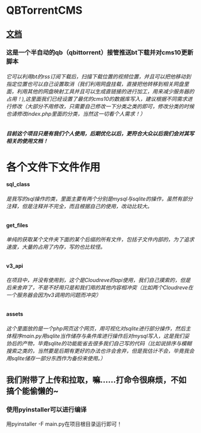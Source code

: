 ﻿# QBTorrentCMS

## [文档](https://liu22054037084.github.io/QBTorrentCMS/)

### 这是一个半自动的qb（qbittorrent）接管推送bt下载并对cms10更新脚本

###### 它可以利用bt的rss订阅下载后，扫描下载位置的视频位置，并且可以把他移动到指定位置也可以自己设置取消（我们利用网盘挂载，直接把他转移到相关网盘里面，利用其他的网盘映射工具并且可以生成直链接的进行加工，用来减少服务器的占用！),这里面我们已经设置了最优的cms10的数据库写入，建议根据不同需求进行修改（大部分不用修改，只需要自己修改一下分类之类的即可，修改分类的时候也请修改index.php里面的分类，当然这一切看个人需求！）

##### 目前这个项目只是有我们个人使用，后期优化以后，更符合大众以后我们会对其写相关的使用文档！

# 各个文件下文件作用

#### sql_class

###### 	是我写的sql操作的类，里面主要有两个分别是mysql与sqlite的操作，虽然有部分注释，但是注释并不完全，而且根据自己的使用，改动比较大。

#### get_files

###### 	单纯的获取某个文件夹下面的某个后缀的所有文件，包括子文件内部的，为了追求速度，大量的占用了内存，写的也比较怪。

#### v3_api

###### 	在项目中，并没有使用到，这个是Cloudreve的api使用，我们自己摸索的，但是后来舍弃了，不是不好用只是和我们用的其他内容相冲突（比如两个Cloudreve在一个服务器会因为v3调用的问题而冲突）

#### assets

###### 	这个里面放的是一个php网页这个网页，用可视化对sqlite进行部分操作，然后主体程序main.py用sqlite当作储存与条件库进行操作后对mysql写入，这是我们妥协后的产物，毕竟sqlite的功能能省去很多我们自己写的代码（比如说排序与模糊搜索之类的，当然要是后期有更好的办法也许会舍弃，但是我估计不会，毕竟我会用sqlite储存一部分东西作为备份来使用。）

## 我们附带了上传和拉取，嘛……打命令很麻烦，不如搞个能偷懒的~

### 使用pyinstaller可以进行编译

用pyinstaller -F main.py在项目根目录运行即可！
